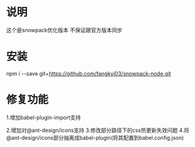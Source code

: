 # 说明
这个是snowpack优化版本 不保证跟官方版本同步

# 安装
npm i --save git+https://github.com/fangkyi03/snowpack-node.git

# 修复功能
1.增加babel-plugin-import支持

2.增加对@ant-design/icons支持
3.修改部分路径下的css热更新失效问题
4.将@ant-design/icons部分抽离成babel-plugin(将其配置到babel.config.json)
